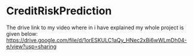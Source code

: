 # CreditRiskPrediction

The drive link to my video where in i have explained my whole project is given below:
https://drive.google.com/file/d/1orESKULC1aQy_HNec2xBi6wWLmDh04-e/view?usp=sharing
